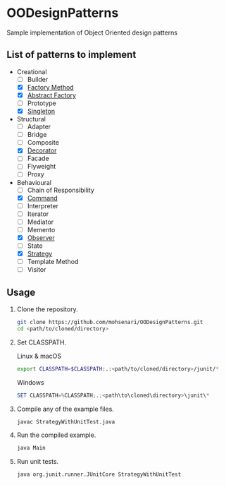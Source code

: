 # OODesignPatterns

Sample implementation of Object Oriented design patterns

## List of patterns to implement

* Creational
  * [ ] Builder
  * [x] [Factory Method](factory.java)
  * [x] [Abstract Factory](abstractfactory.java)
  * [ ] Prototype
  * [x] [Singleton](singleton.java)
* Structural
  * [ ] Adapter
  * [ ] Bridge
  * [ ] Composite
  * [x] [Decorator](decorator.java)
  * [ ] Facade
  * [ ] Flyweight
  * [ ] Proxy
* Behavioural
  * [ ] Chain of Responsibility
  * [x] [Command](command.java)
  * [ ] Interpreter
  * [ ] Iterator
  * [ ] Mediator
  * [ ] Memento
  * [x] [Observer](observer.java)
  * [ ] State
  * [x] [Strategy](strategy.java)
  * [ ] Template Method
  * [ ] Visitor

## Usage

1. Clone the repository.

    ```bash
    git clone https://github.com/mohsenari/OODesignPatterns.git
    cd <path/to/cloned/directory>
    ```

2. Set CLASSPATH.

    Linux & macOS

    ```bash
    export CLASSPATH=$CLASSPATH:.:<path/to/cloned/directory>/junit/*
    ```

    Windows

    ```powershell
    SET CLASSPATH=%CLASSPATH;.;<path\to\cloned\directory>\junit\*
    ```

3. Compile any of the example files.

    ```bash
    javac StrategyWithUnitTest.java
    ```

4. Run the compiled example.

    ```bash
    java Main
    ```

5. Run unit tests.

    ```bash
    java org.junit.runner.JUnitCore StrategyWithUnitTest
    ```
